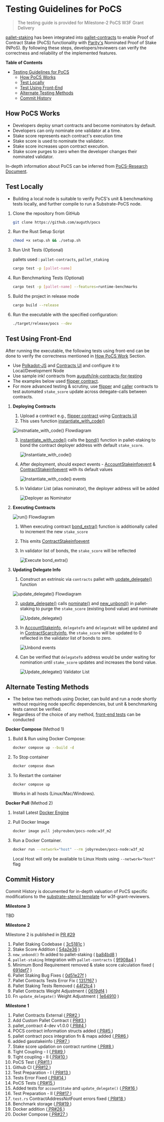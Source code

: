 # Testing Guidelines for PoCS

> The testing guide is provided for Milestone-2 PoCS W3F Grant Delivery

[pallet-staking](https://auguth.github.io/pocs/target/doc/pallet_staking/index.html) has been integrated into [pallet-contracts](https://auguth.github.io/pocs/target/doc/pallet_contracts/index.html) to enable Proof of Contract Stake (PoCS) functionality with [Parity's](https://parity.io) Nominated Proof of Stake (NPoS). By following these steps, developers/reviewers can verify the correctness and reliability of the implemented features.

**Table of Contents**

- [Testing Guidelines for PoCS](#testing-guidelines-for-pocs)
  - [How PoCS Works](#how-pocs-works)
  - [Test Locally](#test-locally)
  - [Test Using Front-End](#test-using-front-end)
  - [Alternate Testing Methods](#alternate-testing-methods)
  - [Commit History](#commit-history)

## How PoCS Works
- Developers deploy smart contracts and become nominators by default.
- Developers can only nominate one validator at a time.
- Stake score represents each contract's execution time
- Stake score is used to nominate the validator.
- Stake score increases upon contract execution.
- Stake score purges to zero when the developer changes their nominated validator.

In-depth information about PoCS can be inferred from [PoCS-Research Document](https://jobyreuben.in/JOURNALS/pocs).

## Test Locally

- Building a local node is suitable to verify PoCS's unit & benchmarking tests locally, and further compile to run a Substrate-PoCS node. 

1. Clone the repository from GitHub
   ```bash
   git clone https://github.com/auguth/pocs
   ```
2. Run the Rust Setup Script
   ```bash
   chmod +x setup.sh && ./setup.sh
   ```
3. Run Unit Tests (Optional)

    pallets used : `pallet-contracts`, `pallet_staking`

   ```bash
   cargo test -p [pallet-name]
   ``` 
4. Run Benchmarking Tests (Optional)
   ```bash
   cargo test -p [pallet-name] --features=runtime-benchmarks
   ``` 
5. Build the project in release mode
   
   ```bash
   cargo build --release
   ```
6. Run the executable with the specified configuration:
   
    ```bash
    ./target/release/pocs --dev
    ```

## Test Using Front-End

After running the executable, the following tests using front-end can be done to verify the correctness mentioned in [How PoCS Work](#how-pocs-works) Section.

- Use [Polkadot-JS](https://polkadot.js.org/apps/) and [Contracts UI](https://contracts-ui.substrate.io/) and configure it to Local/Development Node
- Use sample ink! contracts from [auguth/ink-contracts-for-testing](https://github.com/auguth/ink-contracts-for-testing) 
- The examples below used [flipper contract](https://github.com/auguth/ink-contracts-for-testing/blob/main/flipper.contract). 
- For more advanced testing & scrutiny, use [flipper](https://github.com/auguth/ink-contracts-for-testing/blob/main/flipper.contract) and [caller](https://github.com/auguth/ink-contracts-for-testing/blob/main/caller.contract) contracts to test automated `stake_score` update across delegate-calls between contracts.

1. **Deploying Contracts**

    1. Upload a contract e.g., [flipper contract](https://github.com/auguth/ink-contracts-for-testing) using [Contracts UI](https://contracts-ui.substrate.io/)
    2. This uses function [instantiate_with_code()](https://auguth.github.io/pocs/target/doc/pallet_contracts/pallet/struct.Pallet.html#method.instantiate_with_code) 

    ![instnatiate_with_code() Flowdiagram](/assets/img/instantiate_with_code().jpeg)

    3. [instantiate_with_code()](https://auguth.github.io/pocs/target/doc/pallet_contracts/pallet/struct.Pallet.html#method.instantiate_with_code) calls the [bond()](https://auguth.github.io/pocs/target/doc/pallet_staking/dispatchables/fn.bond.html) function in pallet-staking to bond the contract deployer address with default `stake_score`.
    
        ![Instantiate_with_code()](/assets/gifs/instantiate_with_code().gif)

    4. After deployment, should expect events - [AccountStakeinfoevent](https://auguth.github.io/pocs/target/doc/pallet_contracts/pallet/enum.Event.html#variant.AccountStakeinfoevent) & [ContractStakeinfoevent](https://auguth.github.io/pocs/target/doc/pallet_contracts/pallet/enum.Event.html#variant.ContractStakeinfoevent)  with its default values
    
        ![Instantiate_with_code() events](/assets/gifs/instantiate_with_code()-events.gif)

    5. In Validator List (alias nominator), the deployer address will be added
    
        ![Deployer as Nominator](/assets/gifs/deployer_as_nominator.gif)

2. **Executing Contracts**

    ![run() Flowdiagram](/assets/img/run().jpeg)

    1. When executing contract [bond_extra()](https://auguth.github.io/pocs/target/doc/pallet_staking/dispatchables/fn.bond_extra.html) function is additionally called to increment the new `stake_score`

    2. This emits [ContractStakeinfoevent](https://auguth.github.io/pocs/target/doc/pallet_contracts/pallet/enum.Event.html#variant.ContractStakeinfoevent) 
    3. In validator list of bonds, the `stake_score` will be reflected
    
        ![Execute bond_extra()](/assets/gifs/execute_bond_extra().gif)

3. **Updating Delegate Info**

    1. Construct an extrinsic via `contracts` pallet with [update_delegate()](https://auguth.github.io/pocs/target/doc/pallet_contracts/pallet/dispatchables/fn.update_delegate.html) function 
    
    ![update_delegate() Flowdiagram](/assets/img/update_delegate().jpeg)

    2. [update_delegate()](https://auguth.github.io/pocs/target/doc/pallet_contracts/pallet/dispatchables/fn.update_delegate.html) calls [nominate()](https://auguth.github.io/pocs/target/doc/pallet_staking/dispatchables/fn.nominate.html) and [new_unbond()](https://auguth.github.io/pocs/target/doc/pallet_staking/struct.Pallet.html#method.new_unbond) in pallet-staking to purge the `stake_score` (existing bond value) and nominate
  
        ![Update_delegate()](/assets/gifs/update_delegate().gif)
    
    3. In [AccountStakeinfo](https://auguth.github.io/pocs/target/doc/pallet_contracts/gasstakeinfo/struct.AccountStakeinfo.html), `delegateTo` and `delegateAt` will be updated and in [ContractScarcityinfo](https://auguth.github.io/pocs/target/doc/pallet_contracts/gasstakeinfo/struct.ContractScarcityInfo.html), the `stake_score` will be updated to 0 reflected in the validator list of bonds to zero. 
    
        ![Unbond events](/assets/gifs/unbond-events.gif)

    4. Can be verified that `delegateTo` address would be under waiting for nomination until `stake_score` updates and increases the bond value. 
    
        ![Update_delegate() Validator List](/assets/gifs/update_delegate()-validator-list.gif)

## Alternate Testing Methods

- The below two methods using Docker, can build and run a node shortly without requiring node specific dependencies, but unit & benchmarking tests cannot be verified.
- Regardless of the choice of any method, [front-end tests](#test-using-front-end) can be conducted

**Docker Compose** (Method 1)

1. Build & Run using Docker Compose:
    
      ```bash
      docker compose up --build -d
      ```
2. To Stop container
      ```bash
      docker compose down
      ```
3. To Restart the container
      ```
      docker compose up
      ```

      Works in all hosts (Linux/Mac/Windows).

**Docker Pull** (Method 2)

1. Install Latest [Docker Engine](https://docs.docker.com/engine/install/)
2. Pull Docker Image
    
   ```bash
   docker image pull jobyreuben/pocs-node:w3f_m2
   ```
      
3. Run a Docker Container.

   ```bash
   docker run --network="host" --rm jobyreuben/pocs-node:w3f_m2
   ``` 
   Local Host will only be available to Linux Hosts using `--network="host"` flag

## Commit History

Commit History is documented for in-depth valuation of PoCS specific modifications to the [substrate-stencil template](https://github.com/kaichaosun/substrate-stencil) for w3f-grant-reviewers.

**Milestone 3**

TBD

**Milestone 2**

Milestone 2 is published in [PR #29](https://github.com/auguth/pocs/pull/29)

1. Pallet Staking Codebase ( [3c5181c](https://github.com/auguth/pocs/pull/29/commits/3c5181ce3948913439085b316a4a0c79a589e542) ) 
2. Stake Score Addition ( [54a2e36](https://github.com/auguth/pocs/pull/29/commits/54a2e3607d5861ea65162383f28bea5b5a3873a6) ) 
3. `new_unbond()` fn added to pallet-staking ( [ba84bd8](https://github.com/auguth/pocs/pull/29/commits/ba84bd87042304a9c9914d4dd616806af052f8ee) )
4. `pallet-staking` Integration with `pallet-contracts` ( [9f908a4](https://github.com/auguth/pocs/pull/29/commits/9f908a41974f7b76e7365dca6dcd76faef48eccf) )
5. Minimum Bond Requirement removed & stake score calculation fixed ( [691def7](https://github.com/auguth/pocs/pull/29/commits/691def75deb847388d46f882ea15a3728139e002) ) 
6. Pallet Staking Bug Fixes ( [0d51e27f](https://github.com/auguth/pocs/pull/29/commits/0d51e27f6a0cf1775d62ab7f8955896f3a1b16dc) ) 
7. Pallet Contracts Tests Error Fix ( [1317f67](https://github.com/auguth/pocs/pull/29/commits/1317f67d4bf4c32dfd4e807906e34df8b0eedf0a) ) 
8. Pallet Staking Tests Removed ( [44f2fc4](https://github.com/auguth/pocs/pull/29/commits/44f2fc49285706dbeee1e1b8b698c40554160ee4) ) 
9.  Pallet Contracts Weight Adjustment ( [0619df4](https://github.com/auguth/pocs/pull/29/commits/0619df44f9c59f3352814408f0ce783030850be2) )
10. Fn `update_delegate()` Weight Adjustment ( [1e64910](https://github.com/auguth/pocs/pull/29/commits/1e64910a7fe213ca9efad12b32e5704c43512c66) )

**Milestone 1**

1. Pallet Contracts External ([ PR#2 ](https://github.com/auguth/pocs/pull/2))
2. Add Custom Pallet Contract ( [PR#3 ](https://github.com/auguth/pocs/pull/3))
3. pallet_contract 4-dev v1.0.0 ([ PR#4 ](https://github.com/auguth/pocs/pull/4))
4. POCS contract information structs added ([ PR#5 ](https://github.com/auguth/pocs/pull/5))
5. pallet contract pocs integration fn & maps added ([ PR#6 ](https://github.com/auguth/pocs/pull/6))
6. added gasstakeinfo ([ PR#7 ](https://github.com/auguth/pocs/pull/7))
7. Stake score updation on contract runtime ([ PR#8 ](https://github.com/auguth/pocs/pull/8))
8. Tight Coupling - I ([ PR#9 ](https://github.com/auguth/pocs/pull/9))
9. Tight coupling - II ([ PR#10 ](https://github.com/auguth/pocs/pull/10))
10. PoCS Test ([ PR#11 ](https://github.com/auguth/pocs/pull/11))
11. Github CI ([ PR#12 ](https://github.com/auguth/pocs/pull/12))
12. Test Preparation - I ([ PR#13 ](https://github.com/auguth/pocs/pull/13))
13. Tests Error Fixed ([ PR#14 ](https://github.com/auguth/pocs/pull/14))
14. PoCS Tests ([ PR#15 ](https://github.com/auguth/pocs/pull/15))
15. Added tests for `accountStake` and `update_delegate()` ([ PR#16 ](https://github.com/auguth/pocs/pull/16))
16. Test Preparation - II ([ PR#17 ](https://github.com/auguth/pocs/pull/17))
17. `test.rs` ContractAddressNotFount errors fixed ([ PR#18 ](https://github.com/auguth/pocs/pull/18))
18. Benchmark storage ([ PR#19 ](https://github.com/auguth/pocs/pull/19))
19. Docker addition ([ PR#26 ](https://github.com/auguth/pocs/pull/26))
20. Docker Compose ([ PR#27 ](https://github.com/auguth/pocs/pull/27))
